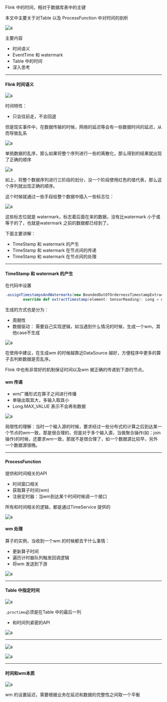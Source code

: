 Flink 中的时间，相对于数据库表中的主键

本文中主要关于对Table 以及 ProcessFunction 中对时间的剖析

![a](./pic/time.png)

主要内容

* 时间语义
* EventTime 和 watermark
* Table 中的时间
* 深入思考

---

#### Flink 时间语义

![a](./pic/time1.png)

时间特性：

* 只会往前走，不会回退

但是现实事件中，在数据传输的时候，网络的延迟等会有一些数据时间的延迟，从而导致乱系

![a](./pic/time2.png)

单挑数据的乱序，那么如果将整个序列进行一些的离散化，那么得到的结果就出现了正确的顺序

![a](./pic/time3.png)

如上，将整个数据序列进行三阶段的划分，没一个阶段使用红色的值代表，那么这个序列就出现正确的顺序。

这个时候就通过一些手段给整个数据中插入一些标志位：

![a](./pic/time4.png)

这些标志位就是 watermark，标志着后面在来的数据，没有比watermark 小于或等于的了，也就是watermark 之前的数据都已经到了。

下面主要讲解：

* TimeStamp 和 watermark 的产生
* TimeStamp 和 watermark 在节点间的传递
* TimeStamp 和 watermark 在节点间的处理

---

#### TimeStamp 和 watermark 的产生

在代码中设置

```scala
.assignTimestampsAndWatermarks(new BoundedOutOfOrdernessTimestampExtractor[SensorReading](Time.seconds(0)) {
        override def extractTimestamp(element: SensorReading): Long = element.timestamp})
```

生成的方式也是分为：

* 周期性
* 数据驱动： 需要自己实现逻辑，如当遇到什么情况的时候，生成一个wm，其他case不生成

![a](./pic/time5.png)

在使用中建议，在生成wm 的时候越靠近DataSource 越好，方便程序中更多的算子去判断数据是否乱序。

Flink 中也有非常好的机制保证时间以及wm 被正确的传递到下游的节点。

#### wm 传递

* wm广播形式在算子之间进行传播
* 单输出取其大，多输入取其小
* Long.MAX_VALUE 表示不会再有数据

![a](./pic/time6.png)

局限性的理解：当时一个输入源的时候，要求经过一些分布式的计算之后到达某一个节点的wm一致，那是很合理的，但是对于多个输入源，当做聚合操作(如：join操作)的时候，还要求wm一致，那就不是很合理了，如一个数据源比较早，另外一个数据源很晚。

---

#### ProcessFunction

提供和时间相关的API

* 时间窗口相关
* 获取算子时间(wm)
* 注册定时器：当wm到达某个时间时候调一个接口

所有和时间相关的逻辑，都是通过TimeService 提供的

![a](./pic/time7.png)

#### wm 处理

算子的实例，当收到一个wm 的时候都去干什么事情：

* 更新算子时间
* 遍历计时器队列触发回调逻辑
* 将wm 发送到下游

![a](./pic/time8.png)

---

#### Table 中指定时间

![a](./pic/time9.png)

`.proctime`必须是在Table 中的最后一列



* 和时间列紧密的API

![a](./pic/time10.png)

---

![a](./pic/time11.png)

![a](./pic/time12.png)

---

#### 时间和wm本质

![a](./pic/time13.png)

wm 的设置延迟，需要根据业务在延迟和数据的完整性之间取一个平衡







 